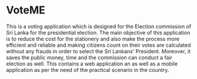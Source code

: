 # VoteME
This is a voting application which is designed for the Election commission of Sri Lanka for the presidential election. The main objective of this application is to reduce the cost for the stationery and also make the process more efficient and reliable and making citizens count on their votes are calculated without any frauds in order to select the Sri Lankans' President. Moreover, it saves the public money, time and the commission can conduct a fair election as well. This contains a web application an as well as a mobile application as per the need of the practical scenario in the country.
